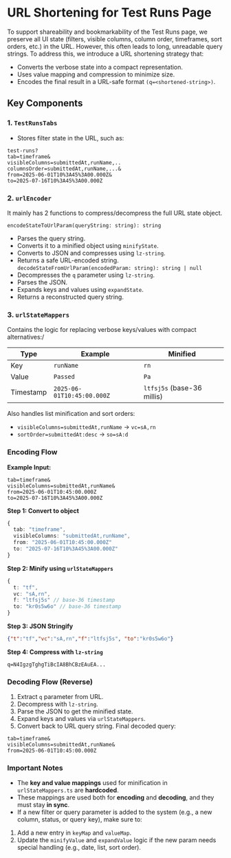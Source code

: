 # URL Shortening for Test Runs Page
To support shareability and bookmarkability of the Test Runs page, we preserve all UI state (filters, visible columns, column order, timeframes, sort orders, etc.) in the URL. However, this often leads to long, unreadable query strings. To address this, we introduce a URL shortening strategy that:
- Converts the verbose state into a compact representation.
- Uses value mapping and compression to minimize size.
- Encodes the final result in a URL-safe format `(q=<shortened-string>)`.

## Key Components

### 1. `TestRunsTabs`
- Stores filter state in the URL, such as:
```
test-runs?
tab=timeframe&
visibleColumns=submittedAt,runName,..
columnsOrder=submittedAt,runName,...&
from=2025-06-01T10%3A45%3A00.000Z&
to=2025-07-16T10%3A45%3A00.000Z
```
### 2. `urlEncoder` 
It mainly has 2 functions to compress/decompress the full URL state object.

`encodeStateToUrlParam(queryString: string): string`
- Parses the query string.
- Converts it to a minified object using `minifyState`.
- Converts to JSON and compresses using `lz-string`.
- Returns a safe URL-encoded string.
 `decodeStateFromUrlParam(encodedParam: string): string | null`
- Decompresses the `q` parameter using `lz-string`.
- Parses the JSON.
- Expands keys and values using `expandState`.
- Returns a reconstructed query string.
### 3. `urlStateMappers` 
Contains the logic for replacing verbose keys/values with compact alternatives:/

| Type      | Example                    | Minified                   | 
| --------- | -------------------------- | -------------------------- | 
| Key       | `runName`                  | `rn`                       |     
| Value     | `Passed`                   | `Pa`                       |   
| Timestamp | `2025-06-01T10:45:00.000Z` | `ltfsj5s` (base-36 millis) | 

Also handles list minification and sort orders:
- `visibleColumns=submittedAt,runName` → `vc=sA,rn`
- `sortOrder=submittedAt:desc` → `so=sA:d`
### Encoding Flow

**Example Input:**

```text
tab=timeframe&
visibleColumns=submittedAt,runName&
from=2025-06-01T10:45:00.000Z
to=2025-07-16T10%3A45%3A00.000Z
```

**Step 1: Convert to object**

```ts
{
  tab: "timeframe",
  visibleColumns: "submittedAt,runName",
  from: "2025-06-01T10:45:00.000Z"
  to: "2025-07-16T10%3A45%3A00.000Z"
}
```

**Step 2: Minify using `urlStateMappers`**

```ts
{
  t: "tf",
  vc: "sA,rn",
  f: "ltfsj5s" // base-36 timestamp
  to: "kr0s5w6o" // base-36 timestamp
}
```

**Step 3: JSON Stringify**

```json
{"t":"tf","vc":"sA,rn","f":"ltfsj5s", "to":"kr0s5w6o"}
```

**Step 4: Compress with `lz-string`**

```text
q=N4IgzgTghgTiBcIA8BhCBzEAuEA...
```

### Decoding Flow (Reverse)
1. Extract `q` parameter from URL.
2. Decompress with `lz-string`.
3. Parse the JSON to get the minified state.
4. Expand keys and values via `urlStateMappers`.
5. Convert back to URL query string.
Final decoded query:
```text
tab=timeframe&
visibleColumns=submittedAt,runName&
from=2025-06-01T10:45:00.000Z
```

### Important Notes
- The **key and value mappings** used for minification in `urlStateMappers.ts` are **hardcoded**.
- These mappings are used both for **encoding** and **decoding**, and they must stay **in sync**.
- If a new filter or query parameter is added to the system (e.g., a new column, status, or query key), make sure to:
1. Add a new entry in `keyMap` and `valueMap`.
2. Update the `minifyValue` and `expandValue` logic if the new param needs special handling (e.g., date, list, sort order).
